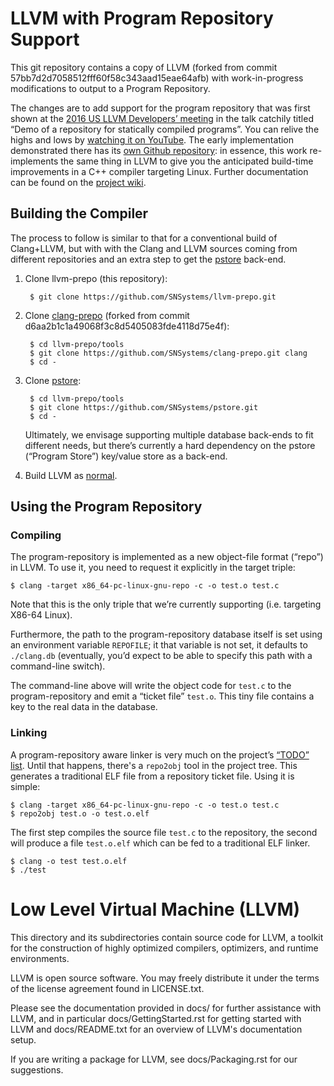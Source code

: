 # LLVM with Program Repository Support

This git repository contains a copy of LLVM (forked from commit 57bb7d2d7058512fff60f58c343aad15eae64afb) with work-in-progress modifications to output to a Program Repository.

The changes are to add support for the program repository that was first shown at the [2016 US LLVM Developers’ meeting](https://llvm.org/devmtg/2016-11/) in the talk catchily titled “Demo of a repository for statically compiled programs”. You can relive the highs and lows by [watching it on YouTube](https://youtu.be/-pL94rqyQ6c). The early implementation demonstrated there has its [own Github repository](https://github.com/SNSystems/Toy-tools): in essence, this work re-implements the same thing in LLVM to give you the anticipated build-time improvements in a C++ compiler targeting Linux. Further documentation can be found on the [project wiki](https://github.com/SNSystems/llvm-prepo/wiki).

## Building the Compiler

The process to follow is similar to that for a conventional build of Clang+LLVM, but with with the Clang and LLVM sources coming from different repositories and an extra step to get the [pstore](https://github.com/SNSystems/pstore) back-end.

1. Clone llvm-prepo (this repository):

        $ git clone https://github.com/SNSystems/llvm-prepo.git

1. Clone [clang-prepo](https://github.com/SNSystems/clang-prepo) (forked from commit d6aa2b1c1a49068f3c8d5405083fde4118d75e4f):

        $ cd llvm-prepo/tools
        $ git clone https://github.com/SNSystems/clang-prepo.git clang
        $ cd -

1. Clone [pstore](https://github.com/SNSystems/pstore):

        $ cd llvm-prepo/tools
        $ git clone https://github.com/SNSystems/pstore.git
        $ cd -
        
   Ultimately, we envisage supporting multiple database back-ends to fit different needs, but there’s currently a hard dependency on the pstore (“Program Store”) key/value store as a back-end.


1. Build LLVM as [normal](https://llvm.org/docs/CMake.html).

## Using the Program Repository

### Compiling
The program-repository is implemented as a new object-file format (“repo”) in LLVM. To use it, you need to request it explicitly in the target triple:

    $ clang -target x86_64-pc-linux-gnu-repo -c -o test.o test.c

Note that this is the only triple that we’re currently supporting (i.e. targeting X86-64 Linux).

Furthermore, the path to the program-repository database itself is set using an environment variable `REPOFILE`; it that variable is not set, it defaults to `./clang.db` (eventually, you’d expect to be able to specify this path with a command-line switch).

The command-line above will write the object code for `test.c` to the program-repository and emit a “ticket file” `test.o`. This tiny file contains a key to the real data in the database.

### Linking
A program-repository aware linker is very much on the project’s [“TODO” list](wiki/Limitations#missing-features). Until that happens, there's a `repo2obj` tool in the project tree. This generates a traditional ELF file from a repository ticket file. Using it is simple:

    $ clang -target x86_64-pc-linux-gnu-repo -c -o test.o test.c
    $ repo2obj test.o -o test.o.elf
    
The first step compiles the source file `test.c` to the repository, the second will produce a file `test.o.elf` which can be fed to a traditional ELF linker.

    $ clang -o test test.o.elf
    $ ./test

Low Level Virtual Machine (LLVM)
================================

This directory and its subdirectories contain source code for LLVM,
a toolkit for the construction of highly optimized compilers,
optimizers, and runtime environments.

LLVM is open source software. You may freely distribute it under the terms of
the license agreement found in LICENSE.txt.

Please see the documentation provided in docs/ for further
assistance with LLVM, and in particular docs/GettingStarted.rst for getting
started with LLVM and docs/README.txt for an overview of LLVM's
documentation setup.

If you are writing a package for LLVM, see docs/Packaging.rst for our
suggestions.



